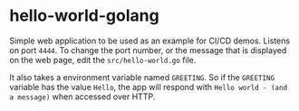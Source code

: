 # hello-world-golang

Simple web application to be used as an example for CI/CD demos. Listens on port `4444`. To change the port number, or the message that is displayed on the web page, edit the `src/hello-world.go` file.

It also takes a environment variable named `GREETING`. So if the `GREETING` variable has the value `Hello`, the app will respond with `Hello world - (and a message)` when accessed over HTTP.


